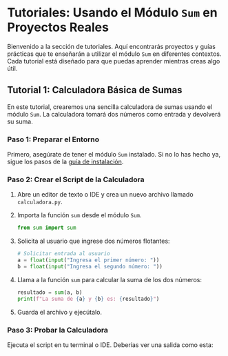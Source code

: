# Tutoriales: Usando el Módulo `Sum` en Proyectos Reales

Bienvenido a la sección de tutoriales. Aquí encontrarás proyectos y guías prácticas que te enseñarán a utilizar el módulo `Sum` en diferentes contextos. Cada tutorial está diseñado para que puedas aprender mientras creas algo útil.

## Tutorial 1: Calculadora Básica de Sumas

En este tutorial, crearemos una sencilla calculadora de sumas usando el módulo `Sum`. La calculadora tomará dos números como entrada y devolverá su suma.

### Paso 1: Preparar el Entorno

Primero, asegúrate de tener el módulo `Sum` instalado. Si no lo has hecho ya, sigue los pasos de la [guía de instalación](how-to-guides.md).

### Paso 2: Crear el Script de la Calculadora

1. Abre un editor de texto o IDE y crea un nuevo archivo llamado `calculadora.py`.
2. Importa la función `sum` desde el módulo `Sum`.

    ```python
    from sum import sum
    ```

3. Solicita al usuario que ingrese dos números flotantes:

    ```python
    # Solicitar entrada al usuario
    a = float(input("Ingresa el primer número: "))
    b = float(input("Ingresa el segundo número: "))
    ```

4. Llama a la función `sum` para calcular la suma de los dos números:

    ```python
    resultado = sum(a, b)
    print(f"La suma de {a} y {b} es: {resultado}")
    ```

5. Guarda el archivo y ejecútalo.

### Paso 3: Probar la Calculadora

Ejecuta el script en tu terminal o IDE. Deberías ver una salida como esta:


